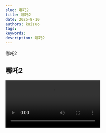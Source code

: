 ```yaml
---
slug: 哪吒2
title: 哪吒2
date: 2025-8-10
authors: kuizuo
tags: 
keywords:  
description: 哪吒2
---
```


哪吒2

<!-- truncate -->

## 哪吒2
<video controls style="max-width: 100%; height: auto;">
    <source src="https://v3-web.douyinvod.com/4192031afaa423632c1456b5ed47d1a1/6898df1c/video/tos/cn/tos-cn-v-694b40/oYOdjH6MDE67SYsBPOFgCkJvfBfEoBAIEIgA1m/?a=6383&ch=26&cr=3&dr=0&lr=all&cd=0%7C0%7C0%7C3&cv=1&br=1197&bt=1197&cs=0&ds=6&ft=4TMWc6DhppftnKL8Cs~.C_fauVq0IngS2XGc6BdPSHxNVQdHDDjFZgMYoYNjRusZ.&mime_type=video_mp4&qs=1&rc=ZzU0Z2hpZmg0Njk2aDM5aEBpM3l0M3A5cnU6NTYzNDVpM0A0MDEyLWAuNjMxXi41LzRjYSM2Yi4wMmRzLWBhLS1kMi9zcw%3D%3D&btag=80000e00038000&cquery=100w_101v_100._101z_100o&dy_q=1754829614&feature_id=46a7bb47b4fd1280f3d3825bf2b29388&l=20250810204014779B8C1872E5B11C4F78&__vid=7536898975662050611" />
</video>
